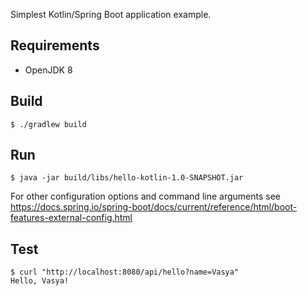 Simplest Kotlin/Spring Boot application example.

## Requirements

* OpenJDK 8

## Build

```console
$ ./gradlew build 
```

## Run

```console
$ java -jar build/libs/hello-kotlin-1.0-SNAPSHOT.jar
```

For other configuration options and command line arguments see https://docs.spring.io/spring-boot/docs/current/reference/html/boot-features-external-config.html

## Test

```console
$ curl "http://localhost:8080/api/hello?name=Vasya" 
Hello, Vasya!
``` 
